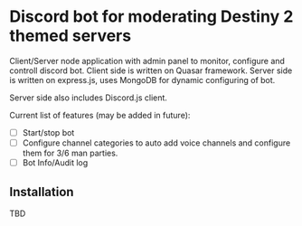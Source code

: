 # Discord bot for moderating Destiny 2 themed servers

Client/Server node application with admin panel to monitor, configure and controll discord bot.
Client side is written on Quasar framework.
Server side is written on express.js, uses MongoDB for dynamic configuring of bot.

Server side also includes Discord.js client.

Current list of features (may be added in future):
- [ ] Start/stop bot
- [ ] Configure channel categories to auto add voice channels and configure them for 3/6 man parties.
- [ ] Bot Info/Audit log

## Installation
TBD
